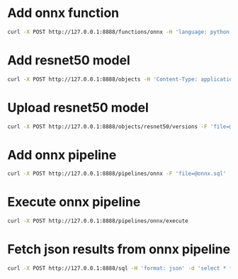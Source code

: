 # Add onnx function

```bash
curl -X POST http://127.0.0.1:8888/functions/onnx -H 'language: python' -H 'packages: numpy,scikit-image,onnxruntime' -F 'file=@onnx.py'
```

# Add resnet50 model

```bash
curl -X POST http://127.0.0.1:8888/objects -H 'Content-Type: application/json' --json '{"name": "resnet50", "category": "model", "filetype": "onnx"}'
```

# Upload resnet50 model

```bash
curl -X POST http://127.0.0.1:8888/objects/resnet50/versions -F 'file=@resnet50.onnx'
```

# Add onnx pipeline

```bash
curl -X POST http://127.0.0.1:8888/pipelines/onnx -F 'file=@onnx.sql'
```

# Execute onnx pipeline

```bash
curl -X POST http://127.0.0.1:8888/pipelines/onnx/execute
```

# Fetch json results from onnx pipeline

```bash
curl -X POST http://127.0.0.1:8888/sql -H 'format: json' -d 'select * from buffer0'
```
